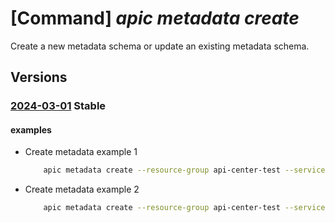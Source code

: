 # [Command] _apic metadata create_

Create a new metadata schema or update an existing metadata schema.

## Versions

### [2024-03-01](/Resources/mgmt-plane/L3N1YnNjcmlwdGlvbnMve30vcmVzb3VyY2Vncm91cHMve30vcHJvdmlkZXJzL21pY3Jvc29mdC5hcGljZW50ZXIvc2VydmljZXMve30vbWV0YWRhdGFzY2hlbWFzL3t9/2024-03-01.xml) **Stable**

<!-- mgmt-plane /subscriptions/{}/resourcegroups/{}/providers/microsoft.apicenter/services/{}/metadataschemas/{} 2024-03-01 -->

#### examples

- Create metadata example 1
    ```bash
        apic metadata create --resource-group api-center-test --service-name contoso --name "test1" --schema '{\"type\":\"string\", \"title\":\"First name\", \"pattern\": \"^[a-zA-Z0-9]+$\"}' --assignments '[{entity:api,required:true,deprecated:false}]'
    ```

- Create metadata example 2
    ```bash
        apic metadata create --resource-group api-center-test --service-name contoso  --name testregion --schema '{\"type\":\"string\",\"title\":\"testregion\",\"oneOf\":[{\"const\":\"Region1\",\"description\":\"\"},{\"const\":\"Region2\",\"description\":\"\"},{\"const\":\"Region3\",\"description\":\"\"}]}' --assignments '[{entity:api,required:true,deprecated:false},{entity:environment,required:true,deprecated:false}]'
    ```
